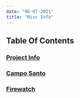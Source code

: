 ```yaml
---
date: "06-07-2021"
title: "Misc Info"
---
```


## Table Of Contents

### [Project Info](/info/project)

### [Campo Santo](/info/camposanto)

### [Firewatch](/info/firewatch)